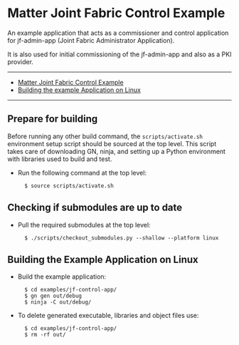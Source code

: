 # Matter Joint Fabric Control Example

An example application that acts as a commissioner and control application for
jf-admin-app (Joint Fabric Administrator Application).

It is also used for initial commissioning of the jf-admin-app and also as a PKI
provider.

<hr>

-   [Matter Joint Fabric Control Example](#matter-joint-fabric-control-example)
-   [Building the example Application on Linux](#building-the-example-application-on-linux)

<hr>

## Prepare for building

Before running any other build command, the `scripts/activate.sh` environment
setup script should be sourced at the top level. This script takes care of
downloading GN, ninja, and setting up a Python environment with libraries used
to build and test.

-   Run the following command at the top level:

          $ source scripts/activate.sh

## Checking if submodules are up to date

-   Pull the required submodules at the top level:

          $ ./scripts/checkout_submodules.py --shallow --platform linux

## Building the Example Application on Linux

-   Build the example application:

          $ cd examples/jf-control-app/
          $ gn gen out/debug
          $ ninja -C out/debug/

-   To delete generated executable, libraries and object files use:

          $ cd examples/jf-control-app/
          $ rm -rf out/
